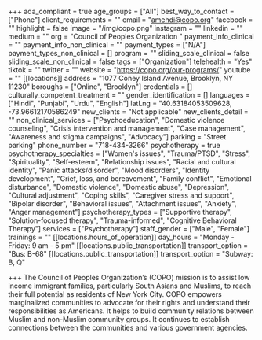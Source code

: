 +++
ada_compliant = true
age_groups = ["All"]
best_way_to_contact = ["Phone"]
client_requirements = ""
email = "amehdi@copo.org"
facebook = ""
highlight = false
image = "/img/copo.png"
instagram = ""
linkedin = ""
medium = ""
org = "Council of Peoples Organization "
payment_info_clinical = ""
payment_info_non_clinical = ""
payment_types = ["N/A"]
payment_types_non_clinical = []
program = ""
sliding_scale_clinical = false
sliding_scale_non_clinical = false
tags = ["Organization"]
telehealth = "Yes"
tiktok = ""
twitter = ""
website = "https://copo.org/our-programs/"
youtube = ""
[[locations]]
address = "1077 Coney Island Avenue, Brooklyn, NY 11230"
boroughs = ["Online", "Brooklyn"]
credentials = []
culturally_competent_treatment = ""
gender_identification = []
languages = ["Hindi", "Punjabi", "Urdu", "English"]
latLng = "40.63184053509628, -73.96612170586249"
new_clients = "Not applicable"
new_clients_detail = ""
non_clinical_services = ["Psychoeducation", "Domestic violence counseling", "Crisis intervention and management", "Case management", "Awareness and stigma campaigns", "Advocacy"]
parking = "Street parking"
phone_number = "718-434-3266"
psychotherapy = true
psychotherapy_specialties = ["Women's issues", "Trauma/PTSD", "Stress", "Spirituality", "Self-esteem", "Relationship issues", "Racial and cultural identity", "Panic attacks/disorder", "Mood disorders", "Identity development", "Grief, loss, and bereavement", "Family conflict", "Emotional disturbance", "Domestic violence", "Domestic abuse", "Depression", "Cultural adjustment", "Coping skills", "Caregiver stress and support", "Bipolar disorder", "Behavioral issues", "Attachment issues", "Anxiety", "Anger management"]
psychotherapy_types = ["Supportive therapy", "Solution-focused therapy", "Trauma-informed", "Cognitive Behavioral Therapy"]
services = ["Psychotherapy"]
staff_gender = ["Male", "Female"]
trainings = ""
[[locations.hours_of_operation]]
day_hours = "Monday - Friday: 9 am - 5 pm"
[[locations.public_transportation]]
transport_option = "Bus: B-68"
[[locations.public_transportation]]
transport_option = "Subway: B, Q"

+++
The Council of Peoples Organization’s (COPO) mission is to assist low income immigrant families, particularly South Asians and Muslims, to reach their full potential as residents of New York City. COPO empowers marginalized communities to advocate for their rights and understand their responsibilities as Americans. It helps to build community relations between Muslim and non-Muslim community groups. It continues to establish connections between the communities and various government agencies.
